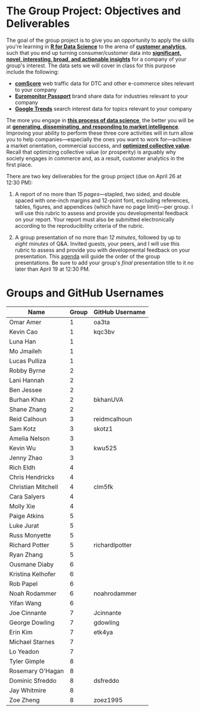 # The Group Project: Objectives and Deliverables

The goal of the group project is to give you an opportunity to apply the skills you're learning in [**R for Data Science**][R4DS] to the arena of [**customer analytics**][Wharton class], such that you end up turning consumer/customer data into [**significant, novel, interesting, broad, and actionable insights**][The anatomy of a good topic] for a company of your group's interest. The data sets we will cover in class for this purpose include the following:

[R4DS]: http://r4ds.had.co.nz
[Wharton class]: https://www.coursera.org/learn/wharton-customer-analytics
[The anatomy of a good topic]: https://aom.org/uploadedFiles/Publications/AMJ/FTE-TopicChoice.pdf

* [**comScore**][] web traffic data for DTC and other e-commerce sites relevant to your company
* [**Euromonitor Passport**][] brand share data for industries relevant to your company
* [**Google Trends**][] search interest data for topics relevant to your company

[**comScore**]: https://auth2.comscore.com/
[**Euromonitor Passport**]: http://proxy.its.virginia.edu/login?url=http://www.portal.euromonitor.com/portal/server.pt
[**Google Trends**]: https://trends.google.com/trends/

The more you engage in [**this process of data science**][Hadley 2017], the better you will be at [**generating, disseminating, and responding to market intelligence**][Kohli and Jaworski 1993]. Improving your ability to perform these three core activities will in turn allow you to help companies—especially the ones you want to work for—achieve a market orientation, commercial success, and [**optimized collective value**][Donaldson and Walsh 2015]. Recall that optimizing collective value (or prosperity) is arguably why society engages in commerce and, as a result, customer analytics in the first place.

[Hadley 2017]: https://www.rstudio.com/resources/videos/data-science-in-the-tidyverse/
[Kohli and Jaworski 1993]: https://bear.warrington.ufl.edu/weitz/mar7786/articles/jaworski%20and%20kohli.pdf
[Donaldson and Walsh 2015]: http://www.sciencedirect.com/science/article/pii/S0191308515000088

There are two key deliverables for the group project (due on April 26 at 12:30 PM):

1. A report of no more than *15 pages*—stapled, two sided, and double spaced with one-inch margins and 12-point font, excluding references, tables, figures, and appendices (which have no page limit)—per group. I will use this rubric to assess and provide you developmental feedback on your report. Your report must also be submitted electronically according to the reproducibility criteria of the rubric.

2. A group presentation of no more than *12 minutes*, followed by up to *eight minutes* of Q&A. Invited guests, your peers, and I will use this rubric to assess and provide you with developmental feedback on your presentation. This [agenda][] will guide the order of the group presentations. Be sure to add your group's *final* presentation title to it no later than April 19 at 12:30 PM.

[agenda]: https://github.com/GCOM7140/group-project/blob/master/agenda.pdf

# Groups and GitHub Usernames

Name | Group | GitHub Username
------- | ---| -------
Omar Amer | 1 | oa3ta
Kevin Cao | 1 | kqc3bv
Luna Han | 1 | 
Mo Jmaileh | 1 | 
Lucas Pulliza | 1 | 
Robby Byrne | 2 | 
Lani Hannah | 2 | 
Ben Jessee | 2 | 
Burhan Khan | 2 | bkhanUVA
Shane Zhang | 2 | 
Reid Calhoun | 3 | reidmcalhoun
Sam Kotz | 3 | skotz1
Amelia Nelson | 3 | 
Kevin Wu | 3 | kwu525
Jenny Zhao | 3 | 
Rich Eldh | 4 | 
Chris Hendricks | 4 | 
Christian Mitchell | 4 | clm5fk
Cara Salyers | 4 | 
Molly Xie | 4 | 
Paige Atkins | 5 | 
Luke Jurat | 5 | 
Russ Monyette | 5 | 
Richard Potter | 5 | richardlpotter
Ryan Zhang | 5 | 
Ousmane Diaby | 6 | 
Kristina Kelhofer | 6 | 
Rob Papel | 6 | 
Noah Rodammer | 6 | noahrodammer
Yifan Wang | 6 | 
Joe Cinnante | 7 | Jcinnante 
George Dowling | 7 | gdowling
Erin Kim | 7 | etk4ya
Michael Starnes | 7 | 
Lo Yeadon | 7 | 
Tyler Gimple | 8 | 
Rosemary O'Hagan | 8 | 
Dominic Sfreddo | 8 | dsfreddo
Jay Whitmire | 8 | 
Zoe Zheng | 8 | zoez1995
